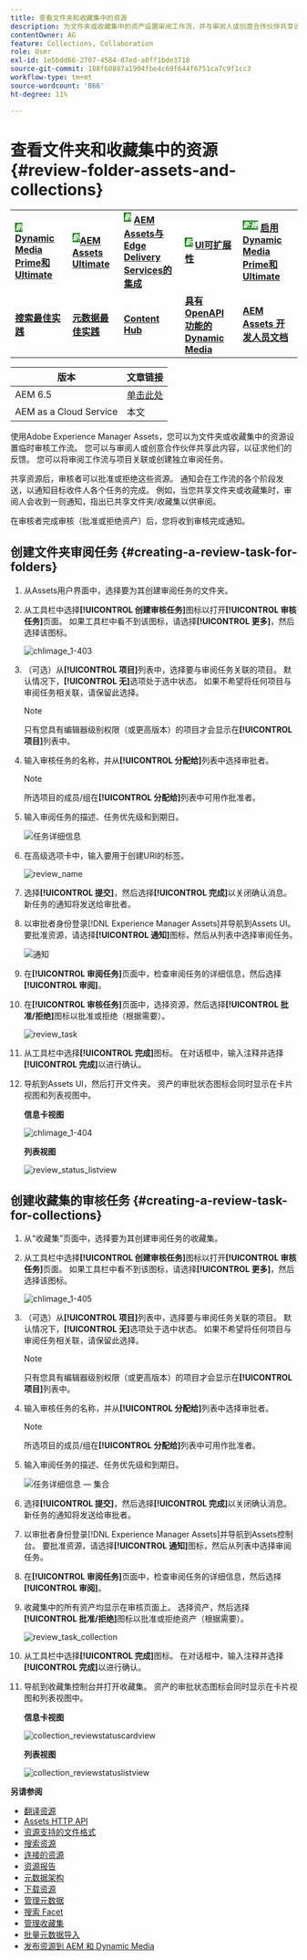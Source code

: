```yaml
---
title: 查看文件夹和收藏集中的资源
description: 为文件夹或收藏集中的资产设置审阅工作流，并与审阅人或创意合作伙伴共享该工作流以征求反馈。
contentOwner: AG
feature: Collections, Collaboration
role: User
exl-id: 1e5bdd66-2707-4584-87ed-a0ff1bde3718
source-git-commit: 188f60887a1904fbe4c69f644f6751ca7c9f1cc3
workflow-type: tm+mt
source-wordcount: '866'
ht-degree: 11%

---
```


# 查看文件夹和收藏集中的资源 {#review-folder-assets-and-collections}

<table>
    <tr>
        <td>
            <sup style= "background-color:#008000; color:#FFFFFF; font-weight:bold"><i>新</i></sup> <a href="/help/assets/dynamic-media/dm-prime-ultimate.md"><b>Dynamic Media Prime和Ultimate</b></a>
        </td>
        <td>
            <sup style= "background-color:#008000; color:#FFFFFF; font-weight:bold"><i>新</i></sup><a href="/help/assets/assets-ultimate-overview.md"><b>AEM Assets Ultimate</b></a>
        </td>
        <td>
            <sup style= "background-color:#008000; color:#FFFFFF; font-weight:bold"><i>新</i></sup> <a href="/help/assets/integrate-aem-assets-edge-delivery-services.md"><b>AEM Assets与Edge Delivery Services的集成</b></a>
        </td>
        <td>
            <sup style= "background-color:#008000; color:#FFFFFF; font-weight:bold"><i>新</i></sup> <a href="/help/assets/aem-assets-view-ui-extensibility.md"><b>UI可扩展性</b></a>
        </td>
          <td>
            <sup style= "background-color:#008000; color:#FFFFFF; font-weight:bold"><i>新建</i></sup> <a href="/help/assets/dynamic-media/enable-dynamic-media-prime-and-ultimate.md"><b>启用Dynamic Media Prime和Ultimate</b></a>
        </td>
    </tr>
    <tr>
        <td>
            <a href="/help/assets/search-best-practices.md"><b>搜索最佳实践</b></a>
        </td>
        <td>
            <a href="/help/assets/metadata-best-practices.md"><b>元数据最佳实践</b></a>
        </td>
        <td>
            <a href="/help/assets/product-overview.md"><b>Content Hub</b></a>
        </td>
        <td>
            <a href="/help/assets/dynamic-media-open-apis-overview.md"><b>具有 OpenAPI 功能的 Dynamic Media</b></a>
        </td>
        <td>
            <a href="https://developer.adobe.com/experience-cloud/experience-manager-apis/"><b>AEM Assets 开发人员文档</b></a>
        </td>
    </tr>
</table>

| 版本 | 文章链接 |
| -------- | ---------------------------- |
| AEM 6.5 | [单击此处](https://experienceleague.adobe.com/docs/experience-manager-65/assets/using/bulk-approval.html?lang=zh-Hans) |
| AEM as a Cloud Service | 本文 |

使用Adobe Experience Manager Assets，您可以为文件夹或收藏集中的资源设置临时审核工作流。 您可以与审阅人或创意合作伙伴共享此内容，以征求他们的反馈。 您可以将审阅工作流与项目关联或创建独立审阅任务。

共享资源后，审核者可以批准或拒绝这些资源。 通知会在工作流的各个阶段发送，以通知目标收件人各个任务的完成。 例如，当您共享文件夹或收藏集时，审阅人会收到一则通知，指出已共享文件夹/收藏集以供审阅。

在审核者完成审核（批准或拒绝资产）后，您将收到审核完成通知。

## 创建文件夹审阅任务 {#creating-a-review-task-for-folders}

1. 从Assets用户界面中，选择要为其创建审阅任务的文件夹。
1. 从工具栏中选择&#x200B;**[!UICONTROL 创建审核任务]**&#x200B;图标以打开&#x200B;**[!UICONTROL 审核任务]**&#x200B;页面。 如果工具栏中看不到该图标，请选择&#x200B;**[!UICONTROL 更多]**，然后选择该图标。

   ![chlimage_1-403](assets/chlimage_1-403.png)

1. （可选）从&#x200B;**[!UICONTROL 项目]**&#x200B;列表中，选择要与审阅任务关联的项目。 默认情况下，**[!UICONTROL 无]**&#x200B;选项处于选中状态。 如果不希望将任何项目与审阅任务相关联，请保留此选择。

   >[!NOTE]
   >
   >只有您具有编辑器级别权限（或更高版本）的项目才会显示在&#x200B;**[!UICONTROL 项目]**&#x200B;列表中。

1. 输入审核任务的名称，并从&#x200B;**[!UICONTROL 分配给]**&#x200B;列表中选择审批者。

   >[!NOTE]
   >
   >所选项目的成员/组在&#x200B;**[!UICONTROL 分配给]**&#x200B;列表中可用作批准者。

1. 输入审阅任务的描述、任务优先级和到期日。

   ![任务详细信息](assets/task_details.png)

1. 在高级选项卡中，输入要用于创建URI的标签。

   ![review_name](assets/review_name.png)

1. 选择&#x200B;**[!UICONTROL 提交]**，然后选择&#x200B;**[!UICONTROL 完成]**&#x200B;以关闭确认消息。 新任务的通知将发送给审批者。
1. 以审批者身份登录[!DNL Experience Manager Assets]并导航到Assets UI。 要批准资源，请选择&#x200B;**[!UICONTROL 通知]**&#x200B;图标，然后从列表中选择审阅任务。

   ![通知](assets/notification.png)

1. 在&#x200B;**[!UICONTROL 审阅任务]**&#x200B;页面中，检查审阅任务的详细信息，然后选择&#x200B;**[!UICONTROL 审阅]**。
1. 在&#x200B;**[!UICONTROL 审核任务]**&#x200B;页面中，选择资源，然后选择&#x200B;**[!UICONTROL 批准/拒绝]**&#x200B;图标以批准或拒绝（根据需要）。

   ![review_task](assets/review_task.png)

1. 从工具栏中选择&#x200B;**[!UICONTROL 完成]**&#x200B;图标。 在对话框中，输入注释并选择&#x200B;**[!UICONTROL 完成]**&#x200B;以进行确认。
1. 导航到Assets UI，然后打开文件夹。 资产的审批状态图标会同时显示在卡片视图和列表视图中。

   **信息卡视图**

   ![chlimage_1-404](assets/chlimage_1-404.png)

   **列表视图**

   ![review_status_listview](assets/review_status_listview.png)

## 创建收藏集的审核任务 {#creating-a-review-task-for-collections}

1. 从“收藏集”页面中，选择要为其创建审阅任务的收藏集。
1. 从工具栏中选择&#x200B;**[!UICONTROL 创建审核任务]**&#x200B;图标以打开&#x200B;**[!UICONTROL 审核任务]**&#x200B;页面。 如果工具栏中看不到该图标，请选择&#x200B;**[!UICONTROL 更多]**，然后选择该图标。

   ![chlimage_1-405](assets/chlimage_1-405.png)

1. （可选）从&#x200B;**[!UICONTROL 项目]**&#x200B;列表中，选择要与审阅任务关联的项目。 默认情况下，**[!UICONTROL 无]**&#x200B;选项处于选中状态。 如果不希望将任何项目与审阅任务相关联，请保留此选择。

   >[!NOTE]
   >
   >只有您具有编辑器级别权限（或更高版本）的项目才会显示在&#x200B;**[!UICONTROL 项目]**&#x200B;列表中。

1. 输入审核任务的名称，并从&#x200B;**[!UICONTROL 分配给]**&#x200B;列表中选择审批者。

   >[!NOTE]
   >
   >所选项目的成员/组在&#x200B;**[!UICONTROL 分配给]**&#x200B;列表中可用作批准者。

1. 输入审阅任务的描述、任务优先级和到期日。

   ![任务详细信息 — 集合](assets/task_details-collection.png)

1. 选择&#x200B;**[!UICONTROL 提交]**，然后选择&#x200B;**[!UICONTROL 完成]**&#x200B;以关闭确认消息。 新任务的通知将发送给审批者。
1. 以审批者身份登录[!DNL Experience Manager Assets]并导航到Assets控制台。 要批准资源，请选择&#x200B;**[!UICONTROL 通知]**&#x200B;图标，然后从列表中选择审阅任务。
1. 在&#x200B;**[!UICONTROL 审阅任务]**&#x200B;页面中，检查审阅任务的详细信息，然后选择&#x200B;**[!UICONTROL 审阅]**。
1. 收藏集中的所有资产均显示在审核页面上。 选择资产，然后选择&#x200B;**[!UICONTROL 批准/拒绝]**&#x200B;图标以批准或拒绝资产（根据需要）。

   ![review_task_collection](assets/review_task_collection.png)

1. 从工具栏中选择&#x200B;**[!UICONTROL 完成]**&#x200B;图标。 在对话框中，输入注释并选择&#x200B;**[!UICONTROL 完成]**&#x200B;以进行确认。
1. 导航到收藏集控制台并打开收藏集。 资产的审批状态图标会同时显示在卡片视图和列表视图中。

   **信息卡视图**

   ![collection_reviewstatuscardview](assets/collection_reviewstatuscardview.png)

   **列表视图**

   ![collection_reviewstatuslistview](assets/collection_reviewstatuslistview.png)

**另请参阅**

* [翻译资源](translate-assets.md)
* [Assets HTTP API](mac-api-assets.md)
* [资源支持的文件格式](file-format-support.md)
* [搜索资源](search-assets.md)
* [连接的资源](use-assets-across-connected-assets-instances.md)
* [资源报告](asset-reports.md)
* [元数据架构](metadata-schemas.md)
* [下载资源](download-assets-from-aem.md)
* [管理元数据](manage-metadata.md)
* [搜索 Facet](search-facets.md)
* [管理收藏集](manage-collections.md)
* [批量元数据导入](metadata-import-export.md)
* [发布资源到 AEM 和 Dynamic Media](/help/assets/publish-assets-to-aem-and-dm.md)
